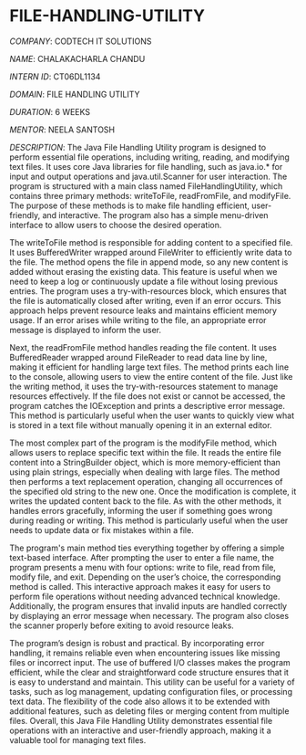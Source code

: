 # FILE-HANDLING-UTILITY

*COMPANY*: CODTECH IT SOLUTIONS

*NAME*: CHALAKACHARLA CHANDU

*INTERN ID*: CT06DL1134

*DOMAIN*: FILE HANDLING UTILITY

*DURATION*: 6 WEEKS

*MENTOR*: NEELA SANTOSH

*DESCRIPTION*:
        The Java File Handling Utility program is designed to perform essential file operations, including writing, reading, and modifying text files. It uses core Java libraries for file handling, such as java.io.* for input and output operations and java.util.Scanner for user interaction. The program is structured with a main class named FileHandlingUtility, which contains three primary methods: writeToFile, readFromFile, and modifyFile. The purpose of these methods is to make file handling efficient, user-friendly, and interactive. The program also has a simple menu-driven interface to allow users to choose the desired operation.

The writeToFile method is responsible for adding content to a specified file. It uses BufferedWriter wrapped around FileWriter to efficiently write data to the file. The method opens the file in append mode, so any new content is added without erasing the existing data. This feature is useful when we need to keep a log or continuously update a file without losing previous entries. The program uses a try-with-resources block, which ensures that the file is automatically closed after writing, even if an error occurs. This approach helps prevent resource leaks and maintains efficient memory usage. If an error arises while writing to the file, an appropriate error message is displayed to inform the user.

Next, the readFromFile method handles reading the file content. It uses BufferedReader wrapped around FileReader to read data line by line, making it efficient for handling large text files. The method prints each line to the console, allowing users to view the entire content of the file. Just like the writing method, it uses the try-with-resources statement to manage resources effectively. If the file does not exist or cannot be accessed, the program catches the IOException and prints a descriptive error message. This method is particularly useful when the user wants to quickly view what is stored in a text file without manually opening it in an external editor.

The most complex part of the program is the modifyFile method, which allows users to replace specific text within the file. It reads the entire file content into a StringBuilder object, which is more memory-efficient than using plain strings, especially when dealing with large files. The method then performs a text replacement operation, changing all occurrences of the specified old string to the new one. Once the modification is complete, it writes the updated content back to the file. As with the other methods, it handles errors gracefully, informing the user if something goes wrong during reading or writing. This method is particularly useful when the user needs to update data or fix mistakes within a file.

The program's main method ties everything together by offering a simple text-based interface. After prompting the user to enter a file name, the program presents a menu with four options: write to file, read from file, modify file, and exit. Depending on the user’s choice, the corresponding method is called. This interactive approach makes it easy for users to perform file operations without needing advanced technical knowledge. Additionally, the program ensures that invalid inputs are handled correctly by displaying an error message when necessary. The program also closes the scanner properly before exiting to avoid resource leaks.

The program’s design is robust and practical. By incorporating error handling, it remains reliable even when encountering issues like missing files or incorrect input. The use of buffered I/O classes makes the program efficient, while the clear and straightforward code structure ensures that it is easy to understand and maintain. This utility can be useful for a variety of tasks, such as log management, updating configuration files, or processing text data. The flexibility of the code also allows it to be extended with additional features, such as deleting files or merging content from multiple files. Overall, this Java File Handling Utility demonstrates essential file operations with an interactive and user-friendly approach, making it a valuable tool for managing text files.
